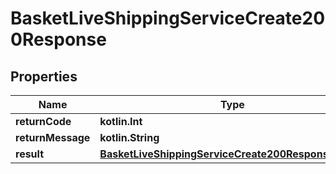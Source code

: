 
# BasketLiveShippingServiceCreate200Response

## Properties
| Name | Type | Description | Notes |
| ------------ | ------------- | ------------- | ------------- |
| **returnCode** | **kotlin.Int** |  |  [optional] |
| **returnMessage** | **kotlin.String** |  |  [optional] |
| **result** | [**BasketLiveShippingServiceCreate200ResponseResult**](BasketLiveShippingServiceCreate200ResponseResult.md) |  |  [optional] |



